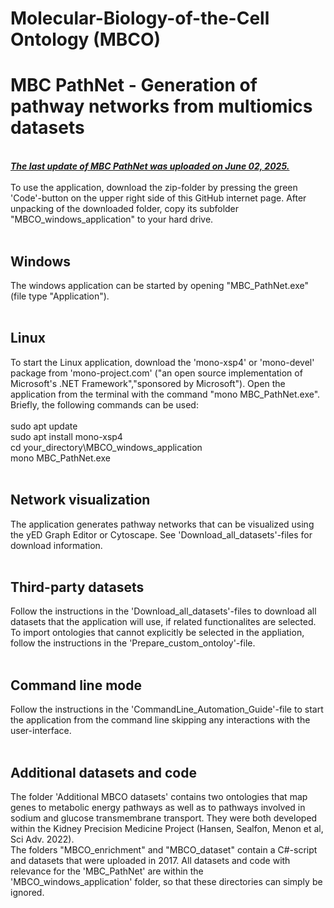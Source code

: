 <h1>Molecular-Biology-of-the-Cell Ontology (MBCO)</h1>
<h1>MBC PathNet - Generation of pathway networks from multiomics datasets</h1>
<br>
<b><i><u>The last update of MBC PathNet was uploaded on June 02, 2025.</u></i></b><br>
<br>
To use the application, download the zip-folder by pressing the green 'Code'-button on the upper right side of this GitHub internet page. After unpacking of the downloaded folder, copy its subfolder "MBCO_windows_application" to your hard drive.<br>
<br>
<h2>Windows</h2>
The windows application can be started by opening "MBC_PathNet.exe" (file type "Application").<br>
<br>
<h2>Linux</h2>
To start the Linux application, download the 'mono-xsp4' or 'mono-devel' package from 'mono-project.com' ("an open source implementation of Microsoft's .NET Framework","sponsored by Microsoft"). Open the application from the terminal with the command "mono MBC_PathNet.exe".<br>
Briefly, the following commands can be used:<br>
<br>
sudo apt update<br>
sudo apt install mono-xsp4<br>
cd your_directory\MBCO_windows_application<br>
mono MBC_PathNet.exe<br>
<br>
<h2>Network visualization</h2>
The application generates pathway networks that can be visualized using the yED Graph Editor or Cytoscape. See 'Download_all_datasets'-files for download information.<br>
<br>
<h2>Third-party datasets</h2>
Follow the instructions in the 'Download_all_datasets'-files to download all datasets that the application will use, if related functionalites are selected. To import ontologies that cannot explicitly be selected in the appliation, follow the instructions in the 'Prepare_custom_ontoloy'-file.<br>
<br>
<h2>Command line mode</h2>
Follow the instructions in the 'CommandLine_Automation_Guide'-file to start the application from the command line skipping any interactions with the user-interface.<br>
<br>
<h2>Additional datasets and code</h2>
The folder 'Additional MBCO datasets' contains two ontologies that map genes to metabolic energy pathways as well as to pathways involved in sodium and glucose transmembrane transport. They were both developed within the Kidney Precision Medicine Project (Hansen, Sealfon, Menon et al, Sci Adv. 2022).<br>
The folders "MBCO_enrichment" and "MBCO_dataset" contain a C#-script and datasets that were uploaded in 2017. All datasets and code with relevance for the 'MBC_PathNet' are within the 'MBCO_windows_application' folder, so that these directories can simply be ignored.
